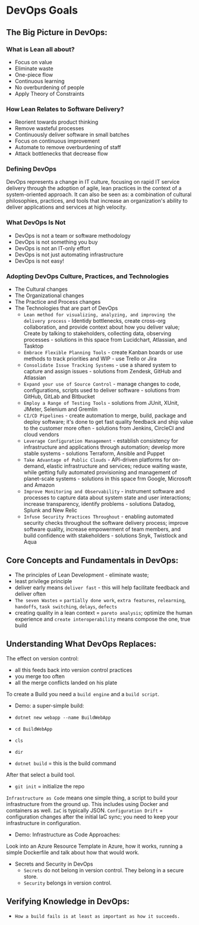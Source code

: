 <!DOCTYPE html>
<html lang="en">
<head>
<meta charset="UTF-8">
<h1> DevOps Goals </h1>
<!-- <p> <p> -->
</head>

<body>
<div class="main-paragraph">
<h2> The Big Picture in DevOps: </h2>

<h3> What is Lean all about? </h3>

* Focus on value
* Eliminate waste
* One-piece flow
* Continuous learning
* No overburdening of people
* Apply Theory of Constraints

<h3> How Lean Relates to Software Delivery? </h3>

* Reorient towards product thinking
* Remove wasteful processes
* Continuously deliver software in small batches
* Focus on continuous improvement
* Automate to remove overburdening of staff
* Attack bottlenecks that decrease flow

<h3> Defining DevOps </h3>
DevOps represents a change in IT culture, focusing on rapid IT service delivery through the adoption of agile, lean practices in the context of a system-oriented approach. It can also be seen as: a combination of cultural philosophies, practices, and tools that increase an organization's ability to deliver applications and services at high velocity.

<h3> What DevOps Is Not </h3>

* DevOps is not a team or software methodology
* DevOps is not something you buy
* DevOps is not an IT-only effort
* DevOps is not just automating infrastructure
* DevOps is not easy!

<h3> Adopting DevOps Culture, Practices, and Technologies </h3>

* The Cultural changes
* The Organizational changes
* The Practice and Process changes
* The Technologies that are part of DevOps
  * `Lean method for visualizing, analyzing, and improving the delivery process` - Identidy bottlenecks, create cross-org collaboration, and provide context about how you deliver value; Create by talking to stakeholders, collecting data, observing processes - solutions in this space from Lucidchart, Atlassian, and Tasktop
  * `Embrace Flexible Planning Tools` - create Kanban boards or use methods to track priorities and WIP - use Trello or Jira
  * `Consolidate Issue Tracking Systems` - use a shared system to capture and assign issues - solutions from Zendesk, GitHub and Atlassian
  * `Expand your use of Source Control` - manage changes to code, configurations, scripts used to deliver software - solutions from GitHub, GitLab and Bitbucket
  * `Employ a Range of Testing Tools` - solutions from JUnit, XUnit, JMeter, Selenium and Gremlin
  * `CI/CD Pipelines` - create automation to merge, build, package and deploy software; it's done to get fast quality feedback and ship value to the customer more often - solutions from Jenkins, CircleCI and cloud vendors
  * `Leverage Configuration Management` - establish consistency for infrastructure and applications through automation; develop more stable systems - solutions Terraform, Ansible and Puppet
  * `Take Advantage of Public Clouds` - API-driven platforms for on-demand, elastic infrastructure and services; reduce waiting waste, while getting fully automated provisioning and management of planet-scale systems - solutions in this space frm Google, Microsoft and Amazon
  * `Improve Monitoring and Observability` - instrument software and processes to capture data about system state and user interactions; increase transparency, identify problems - solutions Datadog, Splunk and New Relic
  * `Infuse Security Practices Throughout` - enabling automated security checks throughout the software delivery process; improve software quality, increase empowerment of team members, and build confidence with stakeholders - solutions Snyk, Twistlock and Aqua

<h2> Core Concepts and Fundamentals in DevOps: </h2>

* The principles of Lean Development - eliminate waste;
* least privilege principle
* deliver early means `deliver fast` - this will help facilitate feedback and deliver often
* `The seven Wastes` = `partially done work`, `extra features`, `relearning`, `handoffs`, `task switching`, `delays`, `defects`
* creating quality in a lean context = `pareto analysis`; optimize the human experience and `create interoperability` means compose the one, true build

<h2> Understanding What DevOps Replaces: </h2>

The effect on version control:
* all this feeds back into version control practices
* you merge too often
* all the merge conflicts landed on his plate

To create a Build you need a `build engine` and a `build script`.

* Demo: a super-simple build:

* `dotnet new webapp --name BuildWebApp`
* `cd BuildWebApp`
* `cls`
* `dir`
* `dotnet build` = this is the build command

After that select a build tool.

* `git init` = initialize the repo

`Infrastructure as Code` means one simple thing, a script to build your infrastructure from the ground up. This includes using Docker and containers as well.
`IaC` is typically JSON. `Configuration Drift` = configuration changes after the initial IaC sync; you need to keep your infrastructure in configuration.

* Demo: Infrastructure as Code Approaches:

Look into an Azure Resource Template in Azure, how it works, running a simple Dockerfile and talk about how that would work.

* Secrets and Security in DevOps
  * `Secrets` do not belong in version control. They belong in a secure store.
  * `Security` belongs in version control.


<h2> Verifying Knowledge in DevOps: </h2>

* `How a build fails is at least as important as how it succeeds.`


<div>
</body>
</html>